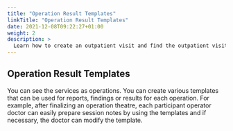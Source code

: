 ```yaml
---
title: "Operation Result Templates"
linkTitle: "Operation Result Templates"
date: 2021-12-08T09:22:27+01:00
weight: 2
description: >
  Learn how to create an outpatient visit and find the outpatient visit created previously
---
```


## Operation Result Templates

You can see the services as operations. You can create various templates that can be used for reports, findings or results for each operation. For example, after finalizing an operation theatre, each participant operator doctor can easily prepare session notes by using the templates and if necessary, the doctor can modify the template.
